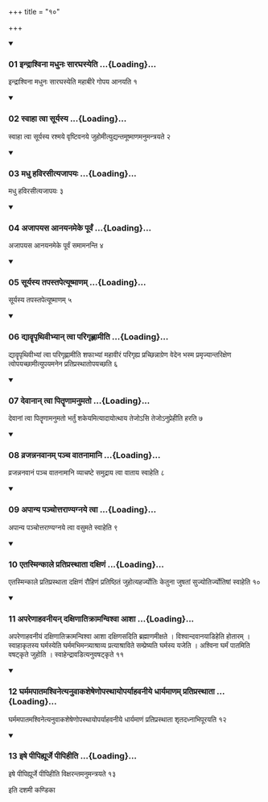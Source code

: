 +++
title = "१०"

+++

<div class="js_include" includetitle="true" newlevelforh1="3" unfilled="" url="/vedAH_yajuH/taittirIyam/sUtram/ApastambaH/shrautam/vishvAsa-prastutiH/15/10/01_indrAshvinA_madhunaH_sAraghasyeti.md">
<details open><summary><h3>01 इन्द्राश्विना मधुनः सारघस्येति ...{Loading}...</h3></summary>

इन्द्राश्विना मधुनः सारघस्येति महाबीरे गोपय आनयति १
</details>
</div>


<div class="js_include" includetitle="true" newlevelforh1="3" unfilled="" url="/vedAH_yajuH/taittirIyam/sUtram/ApastambaH/shrautam/vishvAsa-prastutiH/15/10/02_svAhA_tvA_sUryasya.md">
<details open><summary><h3>02 स्वाहा त्वा सूर्यस्य ...{Loading}...</h3></summary>

स्वाहा त्वा सूर्यस्य रश्मये वृष्टिवनये जुहोमीत्युद्यन्तमूष्माणमनुमन्त्रयते २
</details>
</div>


<div class="js_include" includetitle="true" newlevelforh1="3" unfilled="" url="/vedAH_yajuH/taittirIyam/sUtram/ApastambaH/shrautam/vishvAsa-prastutiH/15/10/03_madhu_havirasItyajApayaH.md">
<details open><summary><h3>03 मधु हविरसीत्यजापयः ...{Loading}...</h3></summary>

मधु हविरसीत्यजापयः ३
</details>
</div>


<div class="js_include" includetitle="true" newlevelforh1="3" unfilled="" url="/vedAH_yajuH/taittirIyam/sUtram/ApastambaH/shrautam/vishvAsa-prastutiH/15/10/04_ajApayasa_Anayanameke_pUrvaM.md">
<details open><summary><h3>04 अजापयस आनयनमेके पूर्वं ...{Loading}...</h3></summary>

अजापयस आनयनमेके पूर्वं समामनन्ति ४
</details>
</div>


<div class="js_include" includetitle="true" newlevelforh1="3" unfilled="" url="/vedAH_yajuH/taittirIyam/sUtram/ApastambaH/shrautam/vishvAsa-prastutiH/15/10/05_sUryasya_tapastapetyUShmANam.md">
<details open><summary><h3>05 सूर्यस्य तपस्तपेत्यूष्माणम् ...{Loading}...</h3></summary>

सूर्यस्य तपस्तपेत्यूष्माणम् ५
</details>
</div>


<div class="js_include" includetitle="true" newlevelforh1="3" unfilled="" url="/vedAH_yajuH/taittirIyam/sUtram/ApastambaH/shrautam/vishvAsa-prastutiH/15/10/06_dyAvRRpRthivIbhyAn_tvA_parigRhNAmIti.md">
<details open><summary><h3>06 द्यावॄपृथिवीभ्यान् त्वा परिगृह्णामीति ...{Loading}...</h3></summary>

द्यावॄपृथिवीभ्यां त्वा परिगृह्णामीति शफाभ्यां महावीरं परिगृह्य प्रच्छिन्नाग्रेण वेदेन भस्म प्रमृज्यान्तरिक्षेण त्वोपयच्छामीत्युपयमनेन प्रतिप्रस्थातोपयच्छति ६
</details>
</div>


<div class="js_include" includetitle="true" newlevelforh1="3" unfilled="" url="/vedAH_yajuH/taittirIyam/sUtram/ApastambaH/shrautam/vishvAsa-prastutiH/15/10/07_devAnAn_tvA_pitRRNAmanumato.md">
<details open><summary><h3>07 देवानान् त्वा पितॄणामनुमतो ...{Loading}...</h3></summary>

देवानां त्वा पितॄणामनुमतो भर्तुं शकेयमित्यादायोत्थाय तेजोऽसि तेजोऽनुप्रेहीति हरति ७
</details>
</div>


<div class="js_include" includetitle="true" newlevelforh1="3" unfilled="" url="/vedAH_yajuH/taittirIyam/sUtram/ApastambaH/shrautam/vishvAsa-prastutiH/15/10/08_vrajannanavAnam_pancha_vAtanAmAni.md">
<details open><summary><h3>08 व्रजन्ननवानम् पञ्च वातनामानि ...{Loading}...</h3></summary>

व्रजन्ननवानं पञ्च वातनामानि व्याचष्टे समुद्राय त्वा वाताय स्वाहेति ८
</details>
</div>


<div class="js_include" includetitle="true" newlevelforh1="3" unfilled="" url="/vedAH_yajuH/taittirIyam/sUtram/ApastambaH/shrautam/vishvAsa-prastutiH/15/10/09_apAnya_panchottarANyagnaye_tvA.md">
<details open><summary><h3>09 अपान्य पञ्चोत्तराण्यग्नये त्वा ...{Loading}...</h3></summary>

अपान्य पञ्चोत्तराण्यग्नये त्वा वसुमते स्वाहेति ९
</details>
</div>


<div class="js_include" includetitle="true" newlevelforh1="3" unfilled="" url="/vedAH_yajuH/taittirIyam/sUtram/ApastambaH/shrautam/vishvAsa-prastutiH/15/10/10_etasminkAle_pratiprasthAtA_daxiNaM.md">
<details open><summary><h3>10 एतस्मिन्काले प्रतिप्रस्थाता दक्षिणं ...{Loading}...</h3></summary>

एतस्मिन्काले प्रतिप्रस्थाता दक्षिणं रौहिणं प्रतिष्ठितं जुहोत्यहर्ज्योतिः केतुना जुषतां सुज्योतिर्ज्योतिषां स्वाहेति १०
</details>
</div>


<div class="js_include" includetitle="true" newlevelforh1="3" unfilled="" url="/vedAH_yajuH/taittirIyam/sUtram/ApastambaH/shrautam/vishvAsa-prastutiH/15/10/11_apareNAhavanIyan_daxiNAtikrAmanvishvA_AshA.md">
<details open><summary><h3>11 अपरेणाहवनीयन् दक्षिणातिक्रामन्विश्वा आशा ...{Loading}...</h3></summary>

अपरेणाहवनीयं दक्षिणातिक्रामन्विश्वा आशा दक्षिणसदिति ब्रह्माणमीक्षते । विश्वान्दवानयाडिहेति होतारम् । स्वाहाकृतस्य घर्मस्येति घर्ममभिमन्त्र्याश्राव्य प्रत्याश्राविते सम्प्रेष्यति घर्मस्य यजेति । अश्विना घर्मं पातमिति वषट्कृते जुहोति । स्वाहेन्द्रावडित्यनुवषट्कृते ११
</details>
</div>


<div class="js_include" includetitle="true" newlevelforh1="3" unfilled="" url="/vedAH_yajuH/taittirIyam/sUtram/ApastambaH/shrautam/vishvAsa-prastutiH/15/10/12_gharmamapAtamashvinetyanuvAkasheSheNopasthAyoparyAhavanIye_dhAryamANam_pratiprasthAtA.md">
<details open><summary><h3>12 घर्ममपातमश्विनेत्यनुवाकशेषेणोपस्थायोपर्याहवनीये धार्यमाणम् प्रतिप्रस्थाता ...{Loading}...</h3></summary>

घर्ममपातमश्विनेत्यनुवाकशेषेणोपस्थायोपर्याहवनीये धार्यमाणं प्रतिप्रस्थाता शृतदध्नाभिपूरयति १२
</details>
</div>


<div class="js_include" includetitle="true" newlevelforh1="3" unfilled="" url="/vedAH_yajuH/taittirIyam/sUtram/ApastambaH/shrautam/vishvAsa-prastutiH/15/10/13_iShe_pIpihyUrje_pIpihIti.md">
<details open><summary><h3>13 इषे पीपिह्यूर्जे पीपिहीति ...{Loading}...</h3></summary>

इषे पीपिह्यूर्जे पीपिहीति विक्षरन्तमनुमन्त्रयते १३
</details>
</div>



  
इति दशमी कण्डिका 
